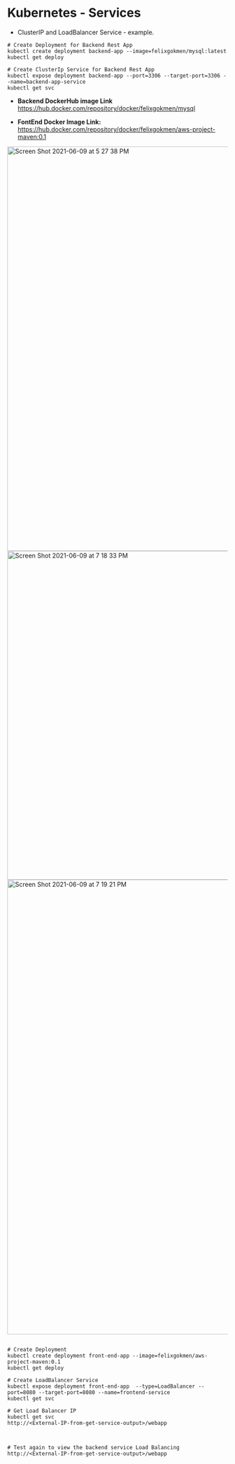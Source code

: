 # Kubernetes - Services


- ClusterIP and LoadBalancer Service -  example. 

```
# Create Deployment for Backend Rest App
kubectl create deployment backend-app --image=felixgokmen/mysql:latest 
kubectl get deploy

# Create ClusterIp Service for Backend Rest App
kubectl expose deployment backend-app --port=3306 --target-port=3306 --name=backend-app-service
kubectl get svc 
```


- **Backend DockerHub image Link** https://hub.docker.com/repository/docker/felixgokmen/mysql


- **FontEnd Docker Image Link:** https://hub.docker.com/repository/docker/felixgokmen/aws-project-maven:0.1
<img width="925" alt="Screen Shot 2021-06-09 at 5 27 38 PM" src="https://user-images.githubusercontent.com/63836841/121431890-fed27b00-c947-11eb-87de-29e0daaa2f18.png">
<img width="752" alt="Screen Shot 2021-06-09 at 7 18 33 PM" src="https://user-images.githubusercontent.com/63836841/121441275-7d82e480-c957-11eb-83d3-1647d5a80b0a.png">
<img width="1040" alt="Screen Shot 2021-06-09 at 7 19 21 PM" src="https://user-images.githubusercontent.com/63836841/121441337-99868600-c957-11eb-8a66-b871a907e150.png">

```

# Create Deployment
kubectl create deployment front-end-app --image=felixgokmen/aws-project-maven:0.1
kubectl get deploy

# Create LoadBalancer Service 
kubectl expose deployment front-end-app  --type=LoadBalancer --port=8080 --target-port=8080 --name=frontend-service
kubectl get svc

# Get Load Balancer IP
kubectl get svc
http://<External-IP-from-get-service-output>/webapp



# Test again to view the backend service Load Balancing
http://<External-IP-from-get-service-output>/webapp
```

